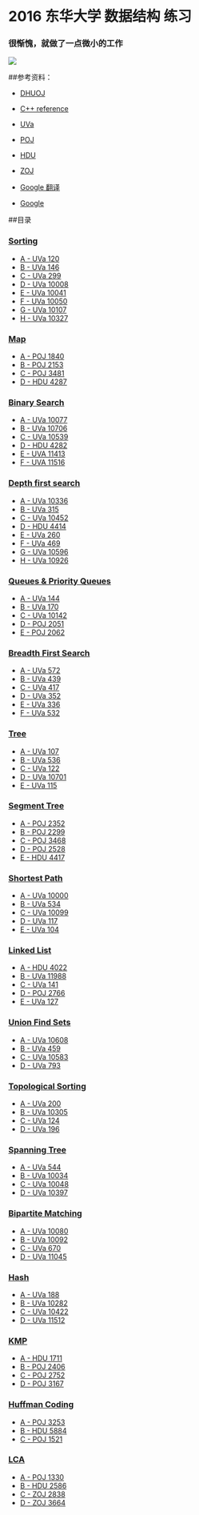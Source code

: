 # 2016 东华大学 数据结构 练习

### 很惭愧，就做了一点微小的工作

![](http://pic-1.bigecdn.cn/huaji.jpg)

##参考资料：

* [DHUOJ](http://acm.dhu.edu.cn/)

* [C++ reference](http://www.cplusplus.com/reference/)

* [UVa](https://uva.onlinejudge.org/)

* [POJ](http://poj.org/problemlist)

* [HDU](http://acm.hdu.edu.cn/)

* [ZOJ](http://acm.zju.edu.cn/onlinejudge/)

* [Google 翻译](https://translate.google.com/)

* [Google](https://www.google.com/)

##目录
### [Sorting](https://github.com/HMBSbige/2016-DHU-data-structure/tree/master/Sorting)
* [A - UVa 120](https://github.com/HMBSbige/2016-DHU-data-structure/blob/master/Sorting/UVA%20120.cpp)
* [B - UVa 146](https://github.com/HMBSbige/2016-DHU-data-structure/blob/master/Sorting/UVa%20146.cpp)
* [C - UVa 299](https://github.com/HMBSbige/2016-DHU-data-structure/blob/master/Sorting/UVa%20299.cpp)
* [D - UVa 10008](https://github.com/HMBSbige/2016-DHU-data-structure/blob/master/Sorting/UVa%2010008.cpp)
* [E - UVa 10041](https://github.com/HMBSbige/2016-DHU-data-structure/blob/master/Sorting/UVa%2010041.cpp)
* [F - UVa 10050](https://github.com/HMBSbige/2016-DHU-data-structure/blob/master/Sorting/UVa%2010050.cpp)
* [G - UVa 10107](https://github.com/HMBSbige/2016-DHU-data-structure/blob/master/Sorting/UVa%2010107.cpp)
* [H - UVa 10327](https://github.com/HMBSbige/2016-DHU-data-structure/blob/master/Sorting/UVa%2010327.cpp)

### [Map](https://github.com/HMBSbige/2016-DHU-data-structure/tree/master/Map)
* [A - POJ 1840](https://github.com/HMBSbige/2016-DHU-data-structure/blob/master/Map/POJ%201840.cpp)
* [B - POJ 2153](https://github.com/HMBSbige/2016-DHU-data-structure/blob/master/Map/POJ%202153.cpp)
* [C - POJ 3481](https://github.com/HMBSbige/2016-DHU-data-structure/blob/master/Map/POJ%203481.cpp)
* [D - HDU 4287](https://github.com/HMBSbige/2016-DHU-data-structure/blob/master/Map/HDU%204287.cpp)

### [Binary Search](https://github.com/HMBSbige/2016-DHU-data-structure/tree/master/Binary-Search)
* [A - UVa 10077]()
* [B - UVa 10706]()
* [C - UVa 10539]()
* [D - HDU 4282]()
* [E - UVA 11413]()
* [F - UVA 11516]()

### [Depth first search](https://github.com/HMBSbige/2016-DHU-data-structure/tree/master/Depth-first-search)
* [A - UVa 10336]()
* [B - UVa 315]()
* [C - UVa 10452]()
* [D - HDU 4414]()
* [E - UVa 260]()
* [F - UVa 469]()
* [G - UVa 10596]()
* [H - UVa 10926]()

### [Queues & Priority Queues](https://github.com/HMBSbige/2016-DHU-data-structure/tree/master/Queues-Priority-Queues)
* [A - UVa 144]()
* [B - UVa 170]()
* [C - UVa 10142]()
* [D - POJ 2051]()
* [E - POJ 2062]()

### [Breadth First Search](https://github.com/HMBSbige/2016-DHU-data-structure/tree/master/Breadth-First-Search)
* [A - UVa 572]()
* [B - UVa 439]()
* [C - UVa 417]()
* [D - UVa 352]()
* [E - UVa 336]()
* [F - UVa 532]()

### [Tree](https://github.com/HMBSbige/2016-DHU-data-structure/tree/master/Tree)
* [A - UVa 107](https://github.com/HMBSbige/2016-DHU-data-structure/blob/master/Tree/UVa%20%20107.cpp)
* [B - UVa 536]()
* [C - UVa 122]()
* [D - UVa 10701]()
* [E - UVa 115]()

### [Segment Tree](https://github.com/HMBSbige/2016-DHU-data-structure/tree/master/Segment-Tree)
* [A - POJ 2352](https://github.com/HMBSbige/2016-DHU-data-structure/blob/master/Segment-Tree/POJ%202352.cpp)
* [B - POJ 2299](https://github.com/HMBSbige/2016-DHU-data-structure/blob/master/Segment-Tree/POJ%202299.cpp)
* [C - POJ 3468](https://github.com/HMBSbige/2016-DHU-data-structure/blob/master/Segment-Tree/POJ%203468.cpp)
* [D - POJ 2528]()
* [E - HDU 4417](https://github.com/HMBSbige/2016-DHU-data-structure/blob/master/Segment-Tree/HDU%204417.cpp)

### [Shortest Path](https://github.com/HMBSbige/2016-DHU-data-structure/tree/master/Shortest-Path)
* [A - UVa 10000]()
* [B - UVa 534]()
* [C - UVa 10099]()
* [D - UVa 117]()
* [E - UVa 104]()

### [Linked List](https://github.com/HMBSbige/2016-DHU-data-structure/tree/master/Linked-List)
* [A - HDU 4022]()
* [B - UVa 11988]()
* [C - UVa 141]()
* [D - POJ 2766]()
* [E - UVa 127]()

### [Union Find Sets](https://github.com/HMBSbige/2016-DHU-data-structure/tree/master/Union-Find)
* [A - UVa 10608](https://github.com/HMBSbige/2016-DHU-data-structure/blob/master/Union-Find/UVa%2010608.cpp)
* [B - UVa 459](https://github.com/HMBSbige/2016-DHU-data-structure/blob/master/Union-Find/UVa%20459.cpp)
* [C - UVa 10583](https://github.com/HMBSbige/2016-DHU-data-structure/blob/master/Union-Find/UVa%2010583.cpp)
* [D - UVa 793](https://github.com/HMBSbige/2016-DHU-data-structure/blob/master/Union-Find/UVa%20793.cpp)

### [Topological Sorting](https://github.com/HMBSbige/2016-DHU-data-structure/tree/master/Topological-Sorting)
* [A - UVa 200](https://github.com/HMBSbige/2016-DHU-data-structure/blob/master/Topological-Sorting/UVa%20200.cpp)
* [B - UVa 10305](https://github.com/HMBSbige/2016-DHU-data-structure/blob/master/Topological-Sorting/UVa%2010305.cpp)
* [C - UVa 124](https://github.com/HMBSbige/2016-DHU-data-structure/blob/master/Topological-Sorting/UVa%20124.cpp)
* [D - UVa 196](https://github.com/HMBSbige/2016-DHU-data-structure/blob/master/Topological-Sorting/UVa%20196.cpp)

### [Spanning Tree](https://github.com/HMBSbige/2016-DHU-data-structure/tree/master/Spanning-Tree)
* [A - UVa 544]()
* [B - UVa 10034]()
* [C - UVa 10048]()
* [D - UVa 10397]()

### [Bipartite Matching](https://github.com/HMBSbige/2016-DHU-data-structure/tree/master/Bipartite-Matching)
* [A - UVa 10080]()
* [B - UVa 10092]()
* [C - UVa 670]()
* [D - UVa 11045]()

### [Hash](https://github.com/HMBSbige/2016-DHU-data-structure/tree/master/Hash)
* [A - UVa 188]()
* [B - UVa 10282]()
* [C - UVa 10422]()
* [D - UVa 11512]()

### [KMP](https://github.com/HMBSbige/2016-DHU-data-structure/tree/master/KMP)
* [A - HDU 1711](https://github.com/HMBSbige/2016-DHU-data-structure/blob/master/KMP/HDU%201711.cpp)
* [B - POJ 2406]()
* [C - POJ 2752]()
* [D - POJ 3167]()

### [Huffman Coding](https://github.com/HMBSbige/2016-DHU-data-structure/tree/master/Huffman-Coding)
* [A - POJ 3253]()
* [B - HDU 5884]()
* [C - POJ 1521]()

### [LCA](https://github.com/HMBSbige/2016-DHU-data-structure/tree/master/LCA)
* [A - POJ 1330]()
* [B - HDU 2586]()
* [C - ZOJ 2838]()
* [D - ZOJ 3664]()
